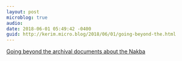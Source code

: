 ```yaml
---
layout: post
microblog: true
audio: 
date: 2018-06-01 05:49:42 -0400
guid: http://kerim.micro.blog/2018/06/01/going-beyond-the.html
---
```

[Going beyond the archival documents about the Nakba](https://electronicintifada.net/content/finding-truth-amid-israels-lies/24531)
